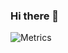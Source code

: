 ### Hi there 👋

![Metrics](https://metrics.lecoq.io/therealgabryx?template=classic&isocalendar=1&languages=1&followup=1&isocalendar.duration=undefined&languages.colors=github&languages.threshold=0%25&config.timezone=Europe%2FRome&config.animated=true)

<!--
**therealgabryx/therealgabryx** is a ✨ _special_ ✨ repository because its `README.md` (this file) appears on your GitHub profile.

Here are some ideas to get you started:

- 🔭 I’m currently working on ...
- 🌱 I’m currently learning ...
- 👯 I’m looking to collaborate on ...
- 🤔 I’m looking for help with ...
- 💬 Ask me about ...
- 📫 How to reach me: ...
- 😄 Pronouns: ...
- ⚡ Fun fact: ...
-->
